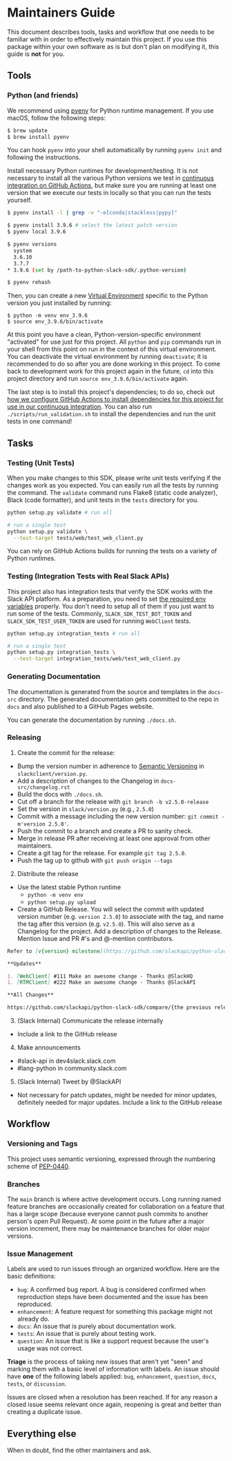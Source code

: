 # Maintainers Guide

This document describes tools, tasks and workflow that one needs to be familiar with in order to effectively maintain
this project. If you use this package within your own software as is but don't plan on modifying it, this guide is
**not** for you.

## Tools

### Python (and friends)

We recommend using [pyenv](https://github.com/pyenv/pyenv) for Python runtime management. If you use macOS, follow the following steps:

```bash
$ brew update
$ brew install pyenv
```

You can hook `pyenv` into your shell automatically by running `pyenv init` and following the instructions.

Install necessary Python runtimes for development/testing. It is not necessary
to install all the various Python versions we test in [continuous integration on
GitHub Actions](https://github.com/slackapi/python-slack-sdk/blob/main/.github/workflows/ci-build.yml),
but make sure you are running at least one version that we execute our tests in
locally so that you can run the tests yourself.

```bash
$ pyenv install -l | grep -v "-e[conda|stackless|pypy]"

$ pyenv install 3.9.6 # select the latest patch version
$ pyenv local 3.9.6

$ pyenv versions
  system
  3.6.10
  3.7.7
* 3.9.6 (set by /path-to-python-slack-sdk/.python-version)

$ pyenv rehash
```

Then, you can create a new [Virtual Environment](https://docs.python.org/3/tutorial/venv.html) specific to the Python version you just installed by running:

```
$ python -m venv env_3.9.6
$ source env_3.9.6/bin/activate
```

At this point you have a clean, Python-version-specific environment "activated" for
use just for this project. All `python` and `pip` commands run in your shell
from this point on run in the context of this virtual environment. You can
deactivate the virtual environment by running `deactivate`; it is recommended to
do so after you are done working in this project. To come back to development
work for this project again in the future, `cd` into this project directory and
run `source env_3.9.6/bin/activate` again.

The last step is to install this project's dependencies; to do so, check out [how
we configure GitHub Actions to install dependencies for this project for use in
our continuous integration](https://github.com/slackapi/python-slack-sdk/blob/main/.github/workflows/ci-build.yml#L26-L30). You can also run `./scripts/run_validation.sh` to install the dependencies and run the unit tests in one command!

## Tasks

### Testing (Unit Tests)

When you make changes to this SDK, please write unit tests verifying if the changes work as you expected. You can easily run all the tests by running the command. The `validate` command runs Flake8 (static code analyzer), Black (code formatter), and unit tests in the `tests` directory for you.

```bash
python setup.py validate # run all

# run a single test
python setup.py validate \
  --test-target tests/web/test_web_client.py
```

You can rely on GitHub Actions builds for running the tests on a variety of Python runtimes.

### Testing (Integration Tests with Real Slack APIs)

This project also has integration tests that verify the SDK works with the Slack API platform. As a preparation, you need to set [the required env variables](https://github.com/slackapi/python-slack-sdk/blob/main/integration_tests/env_variable_names.py) properly. You don't need to setup all of them if you just want to run some of the tests. Commonly, `SLACK_SDK_TEST_BOT_TOKEN` and `SLACK_SDK_TEST_USER_TOKEN` are used for running `WebClient` tests.

```bash
python setup.py integration_tests # run all

# run a single test
python setup.py integration_tests \
  --test-target integration_tests/web/test_web_client.py
```

### Generating Documentation

The documentation is generated from the source and templates in the `docs-src` directory. The generated documentation
gets committed to the repo in `docs` and also published to a GitHub Pages website.

You can generate the documentation by running `./docs.sh`.

### Releasing

1. Create the commit for the release:

- Bump the version number in adherence to [Semantic Versioning](http://semver.org/) in `slackclient/version.py`.
- Add a description of changes to the Changelog in `docs-src/changelog.rst`
- Build the docs with `./docs.sh`.
- Cut off a branch for the release with `git branch -b v2.5.0-release`
- Set the version in `slack/version.py` (e.g., `2.5.0`)
- Commit with a message including the new version number: `git commit -m'version 2.5.0'`.
- Push the commit to a branch and create a PR to sanity check.
- Merge in release PR after receiving at least one approval from other maintainers.
- Create a git tag for the release. For example `git tag 2.5.0`.
- Push the tag up to github with `git push origin --tags`

2. Distribute the release

- Use the latest stable Python runtime
  - `python -m venv env`
  - `python setup.py upload`
- Create a GitHub Release. You will select the commit with updated version number (e.g. `version 2.5.0`) to associate with the tag, and name the tag after this version (e.g. `v2.5.0`). This will also serve as a Changelog for the project. Add a description of changes to the Release. Mention Issue and PR #'s and @-mention contributors.

```markdown
Refer to [v{version} milestone](https://github.com/slackapi/python-slack-sdk/milestone/{TODO}?closed=1) to know the complete list of the issues resolved by this release.

**Updates**

1. [WebClient] #111 Make an awesome change - Thanks @SlackHQ
1. [RTMClient] #222 Make an awesome change - Thanks @SlackAPI

**All Changes**

https://github.com/slackapi/python-slack-sdk/compare/{the previous release version tag}...{the release version tag}
```

3. (Slack Internal) Communicate the release internally

- Include a link to the GitHub release

4. Make announcements

- #slack-api in dev4slack.slack.com
- #lang-python in community.slack.com

5. (Slack Internal) Tweet by @SlackAPI

- Not necessary for patch updates, might be needed for minor updates, definitely needed for major updates. Include a link to the GitHub release

## Workflow

### Versioning and Tags

This project uses semantic versioning, expressed through the numbering scheme of
[PEP-0440](https://www.python.org/dev/peps/pep-0440/).

### Branches

The `main` branch is where active development occurs. Long running named feature branches are occasionally created for
collaboration on a feature that has a large scope (because everyone cannot push commits to another person's open Pull
Request). At some point in the future after a major version increment, there may be maintenance branches for older major
versions.

### Issue Management

Labels are used to run issues through an organized workflow. Here are the basic definitions:

- `bug`: A confirmed bug report. A bug is considered confirmed when reproduction steps have been
  documented and the issue has been reproduced.
- `enhancement`: A feature request for something this package might not already do.
- `docs`: An issue that is purely about documentation work.
- `tests`: An issue that is purely about testing work.
- `question`: An issue that is like a support request because the user's usage was not correct.

**Triage** is the process of taking new issues that aren't yet "seen" and marking them with a basic level of information
with labels. An issue should have **one** of the following labels applied: `bug`, `enhancement`, `question`, `docs`, `tests`, or `discussion`.

Issues are closed when a resolution has been reached. If for any reason a closed issue seems relevant once again,
reopening is great and better than creating a duplicate issue.

## Everything else

When in doubt, find the other maintainers and ask.
